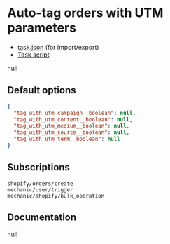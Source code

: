 # Auto-tag orders with UTM parameters

* [task.json](../../tasks/auto-tag-orders-with-utm-parameters.json) (for import/export)
* [Task script](./script.liquid)

null

## Default options

```json
{
  "tag_with_utm_campaign__boolean": null,
  "tag_with_utm_content__boolean": null,
  "tag_with_utm_medium__boolean": null,
  "tag_with_utm_source__boolean": null,
  "tag_with_utm_term__boolean": null
}
```

## Subscriptions

```liquid
shopify/orders/create
mechanic/user/trigger
mechanic/shopify/bulk_operation
```

## Documentation

null
